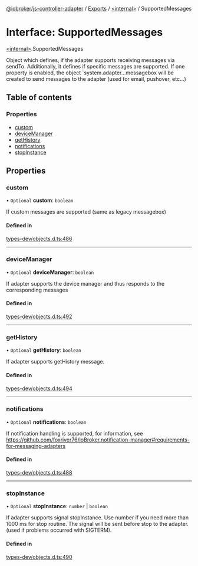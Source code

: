 [@iobroker/js-controller-adapter](../README.md) / [Exports](../modules.md) / [\<internal\>](../modules/internal_.md) / SupportedMessages

# Interface: SupportedMessages

[\<internal\>](../modules/internal_.md).SupportedMessages

Object which defines, if the adapter supports receiving messages via sendTo.
Additionally, it defines if specific messages are supported.
If one property is enabled, the object `system.adapter.<adaptername>.<adapterinstance>.messagebox will be created to send messages to the adapter (used for email, pushover, etc...)

## Table of contents

### Properties

- [custom](internal_.SupportedMessages.md#custom)
- [deviceManager](internal_.SupportedMessages.md#devicemanager)
- [getHistory](internal_.SupportedMessages.md#gethistory)
- [notifications](internal_.SupportedMessages.md#notifications)
- [stopInstance](internal_.SupportedMessages.md#stopinstance)

## Properties

### custom

• `Optional` **custom**: `boolean`

If custom messages are supported (same as legacy messagebox)

#### Defined in

[types-dev/objects.d.ts:486](https://github.com/ioBroker/ioBroker.js-controller/blob/4020943e/packages/types-dev/objects.d.ts#L486)

___

### deviceManager

• `Optional` **deviceManager**: `boolean`

If adapter supports the device manager and thus responds to the corresponding messages

#### Defined in

[types-dev/objects.d.ts:492](https://github.com/ioBroker/ioBroker.js-controller/blob/4020943e/packages/types-dev/objects.d.ts#L492)

___

### getHistory

• `Optional` **getHistory**: `boolean`

If adapter supports getHistory message.

#### Defined in

[types-dev/objects.d.ts:494](https://github.com/ioBroker/ioBroker.js-controller/blob/4020943e/packages/types-dev/objects.d.ts#L494)

___

### notifications

• `Optional` **notifications**: `boolean`

If notification handling is supported, for information, see https://github.com/foxriver76/ioBroker.notification-manager#requirements-for-messaging-adapters

#### Defined in

[types-dev/objects.d.ts:488](https://github.com/ioBroker/ioBroker.js-controller/blob/4020943e/packages/types-dev/objects.d.ts#L488)

___

### stopInstance

• `Optional` **stopInstance**: `number` \| `boolean`

If adapter supports signal stopInstance. Use number if you need more than 1000 ms for stop routine. The signal will be sent before stop to the adapter. (used if problems occurred with SIGTERM).

#### Defined in

[types-dev/objects.d.ts:490](https://github.com/ioBroker/ioBroker.js-controller/blob/4020943e/packages/types-dev/objects.d.ts#L490)
